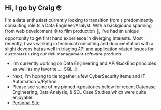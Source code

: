## Hi, I go by Craig 🤓  

<!--
**craigtrupp/craigtrupp** is a ✨ _special_ ✨ repository because its `README.md` (this file) appears on your GitHub profile.

Here are some ideas to get you started:

- 🔭 I’m currently working on ...
- 🌱 I’m currently learning ...
- 👯 I’m looking to collaborate on ...
- 🤔 I’m looking for help with ...
- 💬 Ask me about ...
- 📫 How to reach me: ...
- 😄 Pronouns: ...
- ⚡ Fun fact: ...
-->

I'm a data enthusiast currently looking to transition from a predominantly consulting role to a Data Engineer/Analyst. With a background spanning from web development 🕸️ to film production 🎥, I've had an unique opportunity to get first hand experience in diverging interests. Most recently, I was working in technical consulting and documentation with a slight devops hat as well in triaging API and application related issues for customers using our risk management software products. 

- I'm currently working on Data Engineering and API/BackEnd principles as well as my favorite .... SQL 🗄️
- Next, I'm hoping to tie together a few CyberSecurity Items and IT Automation w/Python
- Please see some of my pinned repositories below for recent Database Engineering, Data Analysis, & SQL Case Studies which were quite enjoyable!
- [Personal Site](https://craigtrupp.carrd.co/)

<br>

<!-- ![Craig's GitHub stats](https://github-readme-stats.vercel.app/api?username=craigtrupp&show_icons=true&theme=transparent) -->
